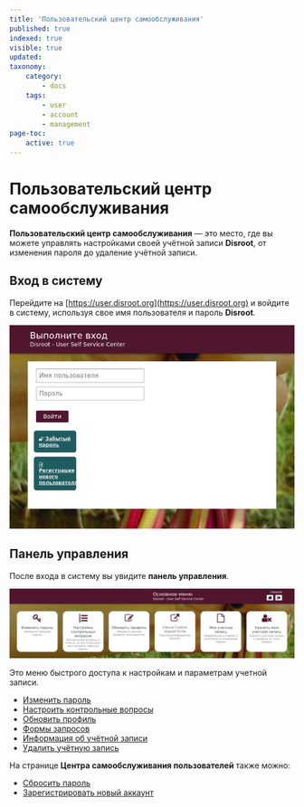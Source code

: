 ```yaml
---
title: 'Пользовательский центр самообслуживания'
published: true
indexed: true
visible: true
updated:
taxonomy:
    category:
        - docs
    tags:
        - user
        - account
        - management
page-toc:
    active: true
---
```


# Пользовательский центр самообслуживания

**Пользовательский центр самообслуживания** — это место, где вы можете управлять настройками своей учётной записи **Disroot**, от изменения пароля до удаление учётной записи. 

## Вход в систему
Перейдите на [https://user.disroot.org](https://user.disroot.org) и войдите в систему, используя свое имя пользователя и пароль **Disroot**.

![](ru/login.png)

## Панель управления
После входа в систему вы увидите **панель управления**.

![](ru/dashboard.png)

Это меню быстрого доступа к настройкам и параметрам учетной записи.

- [Изменить пароль](../password)
- [Настроить контрольные вопросы](../questions)
- [Обновить профиль](../profile)
- [Формы запросов](../forms)
- [Информация об учётной записи](../info)
- [Удалить учётную запись](../delete)

На странице **Центра самообслуживания пользователей** также можно:

- [Сбросить пароль](pwd_reset)
- [Зарегистрировать новый аккаунт](new_reg)
